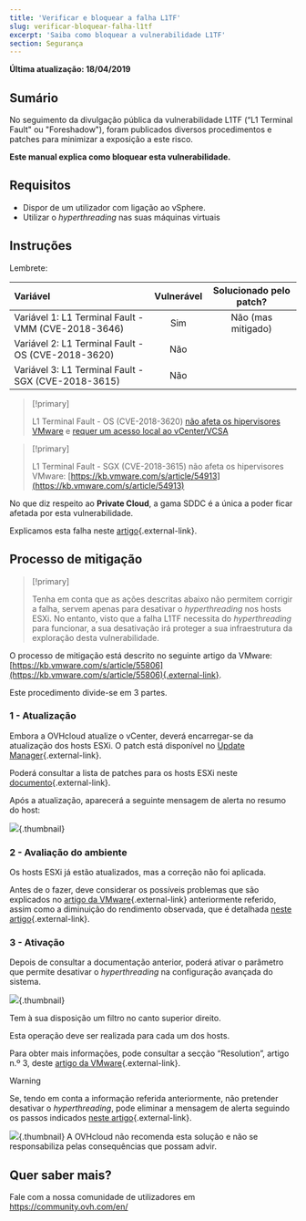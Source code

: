 ```yaml
---
title: 'Verificar e bloquear a falha L1TF'
slug: verificar-bloquear-falha-l1tf
excerpt: 'Saiba como bloquear a vulnerabilidade L1TF'
section: Segurança
---
```


**Última atualização: 18/04/2019**

## Sumário

No seguimento da divulgação pública da vulnerabilidade L1TF (“L1 Terminal Fault" ou "Foreshadow"), foram publicados diversos procedimentos e patches para minimizar a exposição a este risco.

**Este manual explica como bloquear esta vulnerabilidade.**

## Requisitos

- Dispor de um utilizador com ligação ao vSphere.
- Utilizar o <i>hyperthreading </i>nas suas máquinas virtuais

## Instruções

Lembrete:

|Variável|Vulnerável|Solucionado pelo patch?|
|:---|:---:|:---:|
|Variável 1: L1 Terminal Fault - VMM (CVE-2018-3646)|Sim|Não (mas mitigado)|
|Variável 2: L1 Terminal Fault - OS (CVE-2018-3620)|Não||
|Variável 3: L1 Terminal Fault - SGX (CVE-2018-3615)|Não||

> [!primary]
> 
> L1 Terminal Fault - OS (CVE-2018-3620) [não afeta os hipervisores VMware](https://kb.vmware.com/s/article/55807) e [requer um acesso local ao vCenter/VCSA](https://kb.vmware.com/s/article/52312)
>

> [!primary]
> 
> L1 Terminal Fault - SGX (CVE-2018-3615) não afeta os hipervisores VMware: [https://kb.vmware.com/s/article/54913](https://kb.vmware.com/s/article/54913)
> 

No que diz respeito ao **Private Cloud**, a gama SDDC é a única a poder ficar afetada por esta vulnerabilidade.

Explicamos esta falha neste [artigo](https://www.ovh.pt/news/artigos/al516.ovh-l1-terminal-fault-l1tfforeshadow-disclosure){.external-link}.

## Processo de mitigação

> [!primary]
>
> Tenha em conta que as ações descritas abaixo não permitem corrigir a falha, servem apenas para desativar o <i>hyperthreading </i>nos hosts ESXi. No entanto, visto que a falha L1TF necessita do <i>hyperthreading </i>para funcionar, a sua desativação irá proteger a sua infraestrutura da exploração desta vulnerabilidade.
>

O processo de mitigação está descrito no seguinte artigo da VMware: [https://kb.vmware.com/s/article/55806](https://kb.vmware.com/s/article/55806){.external-link}.

Este procedimento divide-se em 3 partes.

### 1 - Atualização

Embora a OVHcloud atualize o vCenter, deverá encarregar-se da atualização dos hosts ESXi. O patch está disponível no [Update Manager](https://docs.ovh.com/pt/private-cloud/utilizar_o_vmware_update_manager/){.external-link}. 

Poderá consultar a lista de patches para os hosts ESXi neste [documento](https://www.vmware.com/security/advisories/VMSA-2018-0020.html){.external-link}.

Após a atualização, aparecerá a seguinte mensagem de alerta no resumo do host:

![](images/warningMsg.png){.thumbnail}

### 2 - Avaliação do ambiente

Os hosts ESXi já estão atualizados, mas a correção não foi aplicada.

Antes de o fazer, deve considerar os possíveis problemas que são explicados no [artigo da VMware](https://kb.vmware.com/s/article/55806){.external-link} anteriormente referido, assim como a diminuição do rendimento observada, que é detalhada [neste artigo](https://kb.vmware.com/s/article/55767){.external-link}.

### 3 - Ativação

Depois de consultar a documentação anterior, poderá ativar o parâmetro que permite desativar o <i>hyperthreading </i>na configuração avançada do sistema.

![](images/enableMitigation.png){.thumbnail}

Tem à sua disposição um filtro no canto superior direito.

Esta operação deve ser realizada para cada um dos hosts.

Para obter mais informações, pode consultar a secção “Resolution”, artigo n.º 3, deste [artigo da VMware](https://kb.vmware.com/s/article/55806){.external-link}.

> [!warning]
> 
> Se, tendo em conta a informação referida anteriormente, não pretender desativar o <i>hyperthreading</i>, pode eliminar a mensagem de alerta seguindo os passos indicados [neste artigo](https://kb.vmware.com/s/article/57374){.external-link}.
> 
> ![](images/deleteWarning.png){.thumbnail}
> A OVHcloud não recomenda esta solução e não se responsabiliza pelas consequências que possam advir.
>

## Quer saber mais?

Fale com a nossa comunidade de utilizadores em <https://community.ovh.com/en/>